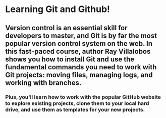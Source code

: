Learning Git and Github!
========================
## Version control is an essential skill for developers to master, and Git is by far the most popular version control system on the web. In this fast-paced course, author Ray Villalobos shows you how to install Git and use the fundamental commands you need to work with Git projects: moving files, managing logs, and working with branches.

### Plus, you'll learn how to work with the popular GitHub website to explore existing projects, clone them to your local hard drive, and use them as templates for your new projects.
